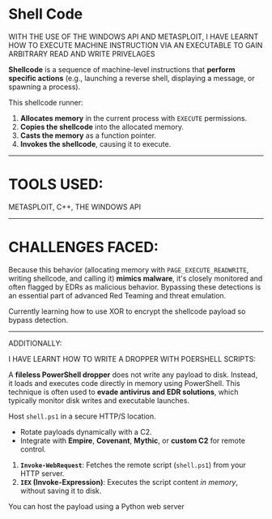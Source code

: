 # Shell Code

WITH THE USE OF THE WINDOWS API AND METASPLOIT, I HAVE LEARNT HOW TO EXECUTE MACHINE INSTRUCTION VIA AN EXECUTABLE TO GAIN ARBITRARY READ AND WRITE PRIVELAGES

**Shellcode** is a sequence of machine-level instructions that **perform specific actions** (e.g., launching a reverse shell, displaying a message, or spawning a process).

This shellcode runner:

1. **Allocates memory** in the current process with `EXECUTE` permissions.
2. **Copies the shellcode** into the allocated memory.
3. **Casts the memory** as a function pointer.
4. **Invokes the shellcode**, causing it to execute.

---------------------------------------------------------------------------------
# TOOLS USED:
METASPLOIT, 
C++, 
THE WINDOWS API

---------------------------------------------------------------------------------
 # CHALLENGES FACED:

Because this behavior (allocating memory with `PAGE_EXECUTE_READWRITE`, writing shellcode, and calling it) **mimics malware**, it's closely monitored and often flagged by EDRs as malicious behavior. Bypassing these detections is an essential part of advanced Red Teaming and threat emulation.

Currently learning how to use XOR to encrypt the shellcode payload so bypass detection.

---------------------------------------------------------------------------------------------------
ADDITIONALLY:

I HAVE LEARNT HOW TO WRITE A DROPPER WITH POERSHELL SCRIPTS:

A **fileless PowerShell dropper** does not write any payload to disk. Instead, it loads and executes code directly in memory using PowerShell. This technique is often used to **evade antivirus and EDR solutions**, which typically monitor disk writes and executable launches.

Host `shell.ps1` in a secure HTTP/S location.
- Rotate payloads dynamically with a C2.
- Integrate with **Empire**, **Covenant**, **Mythic**, or **custom C2** for remote control.
1. **`Invoke-WebRequest`**: Fetches the remote script (`shell.ps1`) from your HTTP server.
2. **`IEX` (Invoke-Expression)**: Executes the script content _in memory_, without saving it to disk.

You can host the payload using a Python web server



